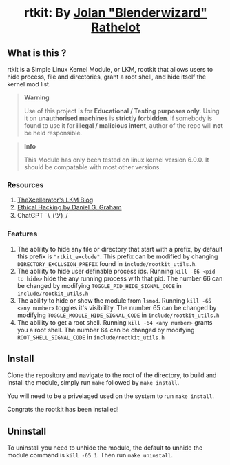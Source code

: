 <h1 align="center" style="border-bottom: none; margin-bottom: 0;">
    rtkit: By <a href="https://github.com/Blenderwizard">Jolan "Blenderwizard" Rathelot</a>
</h1>

## What is this ?

rtkit is a Simple Linux Kernel Module, or LKM, rootkit that allows users to hide process, file and directories, grant a root shell, and hide itself the kernel mod list.

> **Warning**
>
> Use of this project is for **Educational / Testing purposes only**. Using it on **unauthorised machines** is **strictly forbidden**. If somebody is found to use it for **illegal / malicious intent**, author of the repo will **not** be held responsible.

> **Info**
>
> This Module has only been tested on linux kernel version 6.0.0. It should be compatable with most other versions.

### Resources

1. [TheXcellerator's LKM Blog](https://xcellerator.github.io/posts/linux_rootkits_01/)
2. [Ethical Hacking by Daniel G. Graham](https://nostarch.com/ethical-hacking)
3. ChatGPT ¯\\\_(ツ)_/¯

### Features

1. The ablility to hide any file or directory that start with a prefix, by default this prefix is `"rtkit_exclude"`. This prefix can be modified by changing `DIRECTORY_EXCLUSION_PREFIX` found in `include/rootkit_utils.h`.
2. The ablility to hide user definable process ids. Running `kill -66 <pid to hide>` hide the any running process with that pid. The number 66 can be changed by modifying `TOGGLE_PID_HIDE_SIGNAL_CODE` in `include/rootkit_utils.h`
3. The ability to hide or show the module from `lsmod`. Running `kill -65 <any number>` toggles it's visiblility. The number 65 can be changed by modifying `TOGGLE_MODULE_HIDE_SIGNAL_CODE` in `include/rootkit_utils.h`
4. The ablility to get a root shell. Running `kill -64 <any number>` grants you a root shell. The number 64 can be changed by modifying `ROOT_SHELL_SIGNAL_CODE` in `include/rootkit_utils.h`

## Install

Clone the repository and navigate to the root of the directory, to build and install the module, simply run `make` followed by `make install`. 

You will need to be a privelaged used on the system to run `make install`. 

Congrats the rootkit has been installed!

## Uninstall
To uninstall you need to unhide the module, the default to unhide the module command is `kill -65 1`. Then run `make uninstall`.


